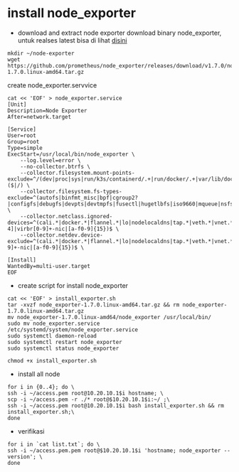 # install node_exporter

- download and extract node exporter
download binary node_exporter, untuk realses latest bisa di lihat [disini](https://github.com/prometheus/node_exporter/releases/)
```
mkdir ~/node-exporter
wget https://github.com/prometheus/node_exporter/releases/download/v1.7.0/node_exporter-1.7.0.linux-amd64.tar.gz
```

create node_exporter.servvice
```
cat << 'EOF' > node_exporter.service
[Unit]
Description=Node Exporter
After=network.target

[Service]
User=root
Group=root
Type=simple
ExecStart=/usr/local/bin/node_exporter \
    --log.level=error \
    --no-collector.btrfs \
    --collector.filesystem.mount-points-exclude=^/(dev|proc|sys|run/k3s/containerd/.+|run/docker/.+|var/lib/docker/.+|var/lib/kubelet/pods/.+)($|/) \
    --collector.filesystem.fs-types-exclude=^(autofs|binfmt_misc|bpf|cgroup2?|configfs|debugfs|devpts|devtmpfs|fusectl|hugetlbfs|iso9660|mqueue|nsfs|overlay|proc|procfs|pstore|rpc_pipefs|securityfs|selinuxfs|squashfs|sysfs|tmpfs|tracefs)$ \
    --collector.netclass.ignored-devices=^(cali.*|docker.*|flannel.*|lo|nodelocaldns|tap.*|veth.*|vnet.*|ens[0-4]|virbr[0-9]+-nic|[a-f0-9]{15})$ \
    --collector.netdev.device-exclude=^(cali.*|docker.*|flannel.*|lo|nodelocaldns|tap.*|veth.*|vnet.*|virbr[0-9]+-nic|[a-f0-9]{15})$ \

[Install]
WantedBy=multi-user.target
EOF
```

- create script for install node_exporter
```
cat << 'EOF' > install_exporter.sh
tar -xvzf node_exporter-1.7.0.linux-amd64.tar.gz && rm node_exporter-1.7.0.linux-amd64.tar.gz
mv node_exporter-1.7.0.linux-amd64/node_exporter /usr/local/bin/
sudo mv node_exporter.service /etc/systemd/system/node_exporter.service
sudo systemctl daemon-reload
sudo systemctl restart node_exporter
sudo systemctl status node_exporter
```

```
chmod +x install_exporter.sh
```

- install all node
```
for i in {0..4}; do \
ssh -i ~/access.pem root@10.20.10.1$i hostname; \
scp -i ~/access.pem -r ./* root@$10.20.10.1$i:~/ ;\
ssh -i ~/access.pem root@10.20.10.1$i bash install_exporter.sh && rm install_exporter.sh;\
done
```

- verifikasi
```
for i in `cat list.txt`; do \
ssh -i ~/access.pem.pem root@$10.20.10.1$i 'hostname; node_exporter --version'; \
done
```
